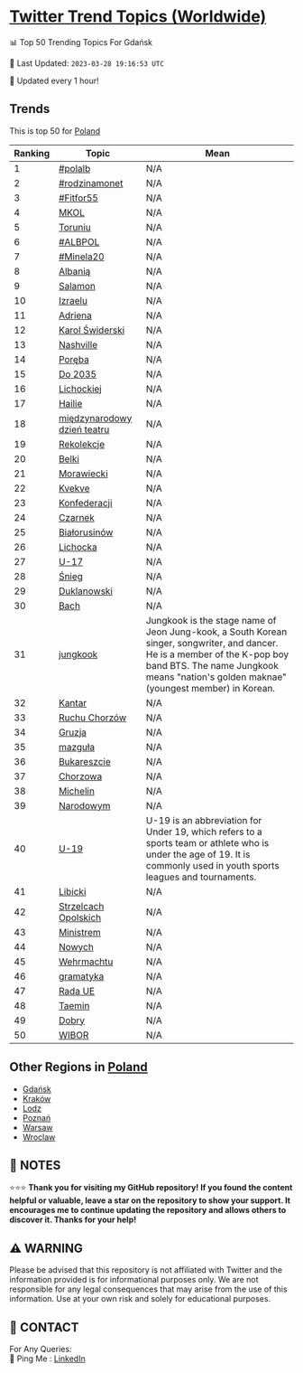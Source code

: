 [Twitter Trend Topics (Worldwide)](https://github.com/ErcinDedeoglu/Twitter-Trend-Topics)
==========


📊 Top 50 Trending Topics For Gdańsk

📆 Last Updated: `2023-03-28 19:16:53 UTC`

🔧 Updated every 1 hour!


## Trends

This is top 50 for [Poland](</Poland>)

| Ranking | Topic | Mean |
| ------- | ------------ | ------------ |
| 1 | [#polalb](http://twitter.com/search?q=%23polalb) | N/A |
| 2 | [#rodzinamonet](http://twitter.com/search?q=%23rodzinamonet) | N/A |
| 3 | [#Fitfor55](http://twitter.com/search?q=%23Fitfor55) | N/A |
| 4 | [MKOL](http://twitter.com/search?q=MKOL) | N/A |
| 5 | [Toruniu](http://twitter.com/search?q=Toruniu) | N/A |
| 6 | [#ALBPOL](http://twitter.com/search?q=%23ALBPOL) | N/A |
| 7 | [#Minela20](http://twitter.com/search?q=%23Minela20) | N/A |
| 8 | [Albanią](http://twitter.com/search?q=Albani%c4%85) | N/A |
| 9 | [Salamon](http://twitter.com/search?q=Salamon) | N/A |
| 10 | [Izraelu](http://twitter.com/search?q=Izraelu) | N/A |
| 11 | [Adriena](http://twitter.com/search?q=Adriena) | N/A |
| 12 | [Karol Świderski](http://twitter.com/search?q=Karol+%c5%9awiderski) | N/A |
| 13 | [Nashville](http://twitter.com/search?q=Nashville) | N/A |
| 14 | [Poręba](http://twitter.com/search?q=Por%c4%99ba) | N/A |
| 15 | [Do 2035](http://twitter.com/search?q=Do+2035) | N/A |
| 16 | [Lichockiej](http://twitter.com/search?q=Lichockiej) | N/A |
| 17 | [Hailie](http://twitter.com/search?q=Hailie) | N/A |
| 18 | [międzynarodowy dzień teatru](http://twitter.com/search?q=mi%c4%99dzynarodowy+dzie%c5%84+teatru) | N/A |
| 19 | [Rekolekcje](http://twitter.com/search?q=Rekolekcje) | N/A |
| 20 | [Belki](http://twitter.com/search?q=Belki) | N/A |
| 21 | [Morawiecki](http://twitter.com/search?q=Morawiecki) | N/A |
| 22 | [Kvekve](http://twitter.com/search?q=Kvekve) | N/A |
| 23 | [Konfederacji](http://twitter.com/search?q=Konfederacji) | N/A |
| 24 | [Czarnek](http://twitter.com/search?q=Czarnek) | N/A |
| 25 | [Białorusinów](http://twitter.com/search?q=Bia%c5%82orusin%c3%b3w) | N/A |
| 26 | [Lichocka](http://twitter.com/search?q=Lichocka) | N/A |
| 27 | [U-17](http://twitter.com/search?q=U-17) | N/A |
| 28 | [Śnieg](http://twitter.com/search?q=%c5%9anieg) | N/A |
| 29 | [Duklanowski](http://twitter.com/search?q=Duklanowski) | N/A |
| 30 | [Bach](http://twitter.com/search?q=Bach) | N/A |
| 31 | [jungkook](http://twitter.com/search?q=jungkook) | Jungkook is the stage name of Jeon Jung-kook, a South Korean singer, songwriter, and dancer. He is a member of the K-pop boy band BTS. The name Jungkook means "nation's golden maknae" (youngest member) in Korean. |
| 32 | [Kantar](http://twitter.com/search?q=Kantar) | N/A |
| 33 | [Ruchu Chorzów](http://twitter.com/search?q=Ruchu+Chorz%c3%b3w) | N/A |
| 34 | [Gruzja](http://twitter.com/search?q=Gruzja) | N/A |
| 35 | [mazguła](http://twitter.com/search?q=mazgu%c5%82a) | N/A |
| 36 | [Bukareszcie](http://twitter.com/search?q=Bukareszcie) | N/A |
| 37 | [Chorzowa](http://twitter.com/search?q=Chorzowa) | N/A |
| 38 | [Michelin](http://twitter.com/search?q=Michelin) | N/A |
| 39 | [Narodowym](http://twitter.com/search?q=Narodowym) | N/A |
| 40 | [U-19](http://twitter.com/search?q=U-19) | U-19 is an abbreviation for Under 19, which refers to a sports team or athlete who is under the age of 19. It is commonly used in youth sports leagues and tournaments. |
| 41 | [Libicki](http://twitter.com/search?q=Libicki) | N/A |
| 42 | [Strzelcach Opolskich](http://twitter.com/search?q=Strzelcach+Opolskich) | N/A |
| 43 | [Ministrem](http://twitter.com/search?q=Ministrem) | N/A |
| 44 | [Nowych](http://twitter.com/search?q=Nowych) | N/A |
| 45 | [Wehrmachtu](http://twitter.com/search?q=Wehrmachtu) | N/A |
| 46 | [gramatyka](http://twitter.com/search?q=gramatyka) | N/A |
| 47 | [Rada UE](http://twitter.com/search?q=Rada+UE) | N/A |
| 48 | [Taemin](http://twitter.com/search?q=Taemin) | N/A |
| 49 | [Dobry](http://twitter.com/search?q=Dobry) | N/A |
| 50 | [WIBOR](http://twitter.com/search?q=WIBOR) | N/A |



## Other Regions in [Poland](</Poland>)

* [Gdańsk](</Poland/Gdańsk.md>)
* [Kraków](</Poland/Kraków.md>)
* [Lodz](</Poland/Lodz.md>)
* [Poznań](</Poland/Poznań.md>)
* [Warsaw](</Poland/Warsaw.md>)
* [Wroclaw](</Poland/Wroclaw.md>)



## 📝 NOTES

⭐⭐⭐ **Thank you for visiting my GitHub repository! If you found the content helpful or valuable, leave a star on the repository to show your support. It encourages me to continue updating the repository and allows others to discover it. Thanks for your help!**


## ⚠️ WARNING

Please be advised that this repository is not affiliated with Twitter and the information provided is for informational purposes only. We are not responsible for any legal consequences that may arise from the use of this information. Use at your own risk and solely for educational purposes.


## 📨 CONTACT

 For Any Queries:  
            🏓 Ping Me : [LinkedIn](https://www.linkedin.com/in/ercindedeoglu/)
